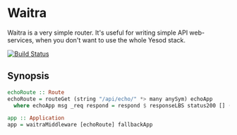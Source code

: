# Waitra

Waitra is a very simple router.
It's useful for writing simple API web-services,
when you don't want to use the whole Yesod stack.

[![Build Status](https://travis-ci.org/futurice/waitra.svg?branch=master)](https://travis-ci.org/futurice/waitra)

## Synopsis

```hs
echoRoute :: Route
echoRoute = routeGet (string "/api/echo/" *> many anySym) echoApp
  where echoApp msg _req respond = respond $ responseLBS status200 [] (fromString msg)

app :: Application
app = waitraMiddleware [echoRoute] fallbackApp
```
